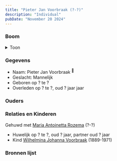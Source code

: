 ```yaml
---
title: "Pieter Jan Voorbraak (?-?)"
description: "Individual"
pubDate: "November 20 2024"
---
```


### Boom
<details><summary>Toon</summary>

![test](https://www.plantuml.com/plantuml/svg/hP9DQm8n48Rl-HM37deIjDhwmUB7YWiLf2BI7cLsCtN3vaEIY5ZnlpVgilLGQ0_D9M7Up3plJ39s7gtVAybS8VGEBIf8CIksrkmrdnffB7YBsWM9j6Uvu0IPi9casvdKpXz1aKh9kbl8UR9a_757xAvg9j4vE340Y8tbPDUvo0fDpaMHGg67GsYpCsCFiBoY76EtbDfIKAW8SzJmPenDBM9H0tJmqWoh3rL-VTPEdf8uG4uVWYG_GpH8CJrkKkEzfC4GHZ2wqronbtA3ccyoQvnBJN1JNZfNz0LQWJ3HtWXDtYEip2Sfh0oqcW3r99wrP-t_0PVSQ70WpeNUNeGhBRcqsu6w5DlS7qbASmZ4Ak5To9oa4XfXRdBKOVzXNCz_STk1nMG5hLwl3x4bZhzRV-p2wtGDhNwt1R4C8ylsAbWhNwZHACspScBVWRAfHkcEiJ5f7lxZ5m00)
</details>

### Gegevens
- Naam: Pieter Jan Voorbraak <sup><a href="../s00243/" style="text-decoration:none" title="Archiefkaarten archiefnummer 30238 inventarisnummer 1917">:link:</a></sup>
- Geslacht: Mannelijk
- Geboren op ? te ? 
- Overleden op ? te ?, oud ? jaar jaar 

### Ouders

### Relaties en Kinderen

Gehuwd met [Maria Antoinetta Rozema](../i00010/) (?-?) 
- Huwelijk op ? te ?, oud ? jaar, partner oud ? jaar 
- Kind [Wilhelmina Johanna Voorbraak](../i00006/) (1889-1971)

### Bronnen lijst